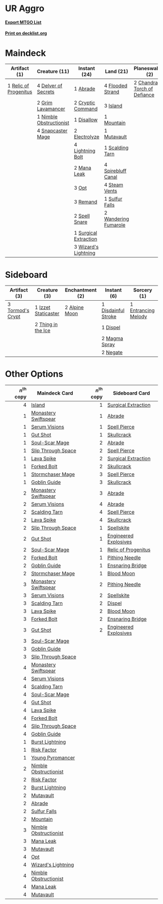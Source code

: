 # UR Aggro

#### [Export MTGO List](../collection/UR%20Aggro/UR%20Aggro.txt)
#### [Print on decklist.org](http://decklist.org/?deckmain=1%09Abrade%0A2%09Chandra,%20Torch%20of%20Defiance%0A2%09Cryptic%20Command%0A4%09Delver%20of%20Secrets%0A1%09Disallow%0A2%09Electrolyze%0A4%09Flooded%20Strand%0A2%09Grim%20Lavamancer%0A3%09Island%0A4%09Lightning%20Bolt%0A2%09Mana%20Leak%0A1%09Molten%20Rain%0A1%09Mountain%0A1%09Mutavault%0A1%09Nimble%20Obstructionist%0A3%09Opt%0A1%09Relic%20of%20Progenitus%0A3%09Remand%0A1%09Scalding%20Tarn%0A4%09Snapcaster%20Mage%0A2%09Spell%20Snare%0A4%09Spirebluff%20Canal%0A4%09Steam%20Vents%0A1%09Sulfur%20Falls%0A1%09Surgical%20Extraction%0A2%09Wandering%20Fumarole%0A3%09Wizard's%20Lightning&deckside=2%09Alpine%20Moon%0A1%09Disdainful%20Stroke%0A1%09Dispel%0A1%09Entrancing%20Melody%0A1%09Izzet%20Staticaster%0A2%09Magma%20Spray%0A2%09Negate%0A2%09Thing%20in%20the%20Ice%0A3%09Tormod's%20Crypt)
# Maindeck

|                                          Artifact (1)                                          |                                          Creature (11)                                           |                                          Instant (24)                                          |                                           Land (21)                                           |                                           Planeswalker (2)                                            |                                      Sorcery (1)                                       |
|------------------------------------------------------------------------------------------------|--------------------------------------------------------------------------------------------------|------------------------------------------------------------------------------------------------|-----------------------------------------------------------------------------------------------|-------------------------------------------------------------------------------------------------------|----------------------------------------------------------------------------------------|
|1 [Relic of Progenitus](http://gatherer.wizards.com/Pages/Card/Details.aspx?multiverseid=174824)|4 [Delver of Secrets](http://gatherer.wizards.com/Pages/Card/Details.aspx?multiverseid=226749)    |1 [Abrade](http://gatherer.wizards.com/Pages/Card/Details.aspx?multiverseid=430772)             |4 [Flooded Strand](http://gatherer.wizards.com/Pages/Card/Details.aspx?multiverseid=405098)    |2 [Chandra, Torch of Defiance](http://gatherer.wizards.com/Pages/Card/Details.aspx?multiverseid=417683)|1 [Molten Rain](http://gatherer.wizards.com/Pages/Card/Details.aspx?multiverseid=425928)|
|                                                                                                |2 [Grim Lavamancer](http://gatherer.wizards.com/Pages/Card/Details.aspx?multiverseid=430589)      |2 [Cryptic Command](http://gatherer.wizards.com/Pages/Card/Details.aspx?multiverseid=438614)    |3 [Island](http://gatherer.wizards.com/Pages/Card/Details.aspx?multiverseid=439857)            |                                                                                                       |                                                                                        |
|                                                                                                |1 [Nimble Obstructionist](http://gatherer.wizards.com/Pages/Card/Details.aspx?multiverseid=430729)|1 [Disallow](http://gatherer.wizards.com/Pages/Card/Details.aspx?multiverseid=423698)           |1 [Mountain](http://gatherer.wizards.com/Pages/Card/Details.aspx?multiverseid=439859)          |                                                                                                       |                                                                                        |
|                                                                                                |4 [Snapcaster Mage](http://gatherer.wizards.com/Pages/Card/Details.aspx?multiverseid=227676)      |2 [Electrolyze](http://gatherer.wizards.com/Pages/Card/Details.aspx?multiverseid=247276)        |1 [Mutavault](http://gatherer.wizards.com/Pages/Card/Details.aspx?multiverseid=370733)         |                                                                                                       |                                                                                        |
|                                                                                                |                                                                                                  |4 [Lightning Bolt](http://gatherer.wizards.com/Pages/Card/Details.aspx?multiverseid=806)        |1 [Scalding Tarn](http://gatherer.wizards.com/Pages/Card/Details.aspx?multiverseid=405107)     |                                                                                                       |                                                                                        |
|                                                                                                |                                                                                                  |2 [Mana Leak](http://gatherer.wizards.com/Pages/Card/Details.aspx?multiverseid=45242)           |4 [Spirebluff Canal](http://gatherer.wizards.com/Pages/Card/Details.aspx?multiverseid=417822)  |                                                                                                       |                                                                                        |
|                                                                                                |                                                                                                  |3 [Opt](http://gatherer.wizards.com/Pages/Card/Details.aspx?multiverseid=442948)                |4 [Steam Vents](http://gatherer.wizards.com/Pages/Card/Details.aspx?multiverseid=405109)       |                                                                                                       |                                                                                        |
|                                                                                                |                                                                                                  |3 [Remand](http://gatherer.wizards.com/Pages/Card/Details.aspx?multiverseid=380255)             |1 [Sulfur Falls](http://gatherer.wizards.com/Pages/Card/Details.aspx?multiverseid=443135)      |                                                                                                       |                                                                                        |
|                                                                                                |                                                                                                  |2 [Spell Snare](http://gatherer.wizards.com/Pages/Card/Details.aspx?multiverseid=446100)        |2 [Wandering Fumarole](http://gatherer.wizards.com/Pages/Card/Details.aspx?multiverseid=407692)|                                                                                                       |                                                                                        |
|                                                                                                |                                                                                                  |1 [Surgical Extraction](http://gatherer.wizards.com/Pages/Card/Details.aspx?multiverseid=397706)|                                                                                               |                                                                                                       |                                                                                        |
|                                                                                                |                                                                                                  |3 [Wizard's Lightning](http://gatherer.wizards.com/Pages/Card/Details.aspx?multiverseid=443040) |                                                                                               |                                                                                                       |                                                                                        |


# Sideboard

|                                       Artifact (3)                                        |                                         Creature (3)                                         |                                    Enchantment (2)                                     |                                         Instant (6)                                          |                                         Sorcery (1)                                          |
|-------------------------------------------------------------------------------------------|----------------------------------------------------------------------------------------------|----------------------------------------------------------------------------------------|----------------------------------------------------------------------------------------------|----------------------------------------------------------------------------------------------|
|3 [Tormod's Crypt](http://gatherer.wizards.com/Pages/Card/Details.aspx?multiverseid=389723)|1 [Izzet Staticaster](http://gatherer.wizards.com/Pages/Card/Details.aspx?multiverseid=253638)|2 [Alpine Moon](http://gatherer.wizards.com/Pages/Card/Details.aspx?multiverseid=447264)|1 [Disdainful Stroke](http://gatherer.wizards.com/Pages/Card/Details.aspx?multiverseid=420705)|1 [Entrancing Melody](http://gatherer.wizards.com/Pages/Card/Details.aspx?multiverseid=435207)|
|                                                                                           |2 [Thing in the Ice](http://gatherer.wizards.com/Pages/Card/Details.aspx?multiverseid=409836) |                                                                                        |1 [Dispel](http://gatherer.wizards.com/Pages/Card/Details.aspx?multiverseid=401858)           |                                                                                              |
|                                                                                           |                                                                                              |                                                                                        |2 [Magma Spray](http://gatherer.wizards.com/Pages/Card/Details.aspx?multiverseid=426843)      |                                                                                              |
|                                                                                           |                                                                                              |                                                                                        |2 [Negate](http://gatherer.wizards.com/Pages/Card/Details.aspx?multiverseid=423707)           |                                                                                              |


# Other Options

|*n*<sup>th</sup> copy|                                         Maindeck Card                                          |*n*<sup>th</sup> copy|                                        Sideboard Card                                         |
|--------------------:|------------------------------------------------------------------------------------------------|--------------------:|-----------------------------------------------------------------------------------------------|
|                    4|[Island](http://gatherer.wizards.com/Pages/Card/Details.aspx?multiverseid=439857)               |                    1|[Surgical Extraction](http://gatherer.wizards.com/Pages/Card/Details.aspx?multiverseid=397706) |
|                    1|[Monastery Swiftspear](http://gatherer.wizards.com/Pages/Card/Details.aspx?multiverseid=438706) |                    1|[Abrade](http://gatherer.wizards.com/Pages/Card/Details.aspx?multiverseid=430772)              |
|                    1|[Serum Visions](http://gatherer.wizards.com/Pages/Card/Details.aspx?multiverseid=50145)         |                    1|[Spell Pierce](http://gatherer.wizards.com/Pages/Card/Details.aspx?multiverseid=425876)        |
|                    1|[Gut Shot](http://gatherer.wizards.com/Pages/Card/Details.aspx?multiverseid=397673)             |                    1|[Skullcrack](http://gatherer.wizards.com/Pages/Card/Details.aspx?multiverseid=366238)          |
|                    1|[Soul-Scar Mage](http://gatherer.wizards.com/Pages/Card/Details.aspx?multiverseid=426850)       |                    2|[Abrade](http://gatherer.wizards.com/Pages/Card/Details.aspx?multiverseid=430772)              |
|                    1|[Slip Through Space](http://gatherer.wizards.com/Pages/Card/Details.aspx?multiverseid=407557)   |                    2|[Spell Pierce](http://gatherer.wizards.com/Pages/Card/Details.aspx?multiverseid=425876)        |
|                    1|[Lava Spike](http://gatherer.wizards.com/Pages/Card/Details.aspx?multiverseid=79084)            |                    2|[Surgical Extraction](http://gatherer.wizards.com/Pages/Card/Details.aspx?multiverseid=397706) |
|                    1|[Forked Bolt](http://gatherer.wizards.com/Pages/Card/Details.aspx?multiverseid=401702)          |                    2|[Skullcrack](http://gatherer.wizards.com/Pages/Card/Details.aspx?multiverseid=366238)          |
|                    1|[Stormchaser Mage](http://gatherer.wizards.com/Pages/Card/Details.aspx?multiverseid=407669)     |                    3|[Spell Pierce](http://gatherer.wizards.com/Pages/Card/Details.aspx?multiverseid=425876)        |
|                    1|[Goblin Guide](http://gatherer.wizards.com/Pages/Card/Details.aspx?multiverseid=425921)         |                    3|[Skullcrack](http://gatherer.wizards.com/Pages/Card/Details.aspx?multiverseid=366238)          |
|                    2|[Monastery Swiftspear](http://gatherer.wizards.com/Pages/Card/Details.aspx?multiverseid=438706) |                    3|[Abrade](http://gatherer.wizards.com/Pages/Card/Details.aspx?multiverseid=430772)              |
|                    2|[Serum Visions](http://gatherer.wizards.com/Pages/Card/Details.aspx?multiverseid=50145)         |                    4|[Abrade](http://gatherer.wizards.com/Pages/Card/Details.aspx?multiverseid=430772)              |
|                    2|[Scalding Tarn](http://gatherer.wizards.com/Pages/Card/Details.aspx?multiverseid=405107)        |                    4|[Spell Pierce](http://gatherer.wizards.com/Pages/Card/Details.aspx?multiverseid=425876)        |
|                    2|[Lava Spike](http://gatherer.wizards.com/Pages/Card/Details.aspx?multiverseid=79084)            |                    4|[Skullcrack](http://gatherer.wizards.com/Pages/Card/Details.aspx?multiverseid=366238)          |
|                    2|[Slip Through Space](http://gatherer.wizards.com/Pages/Card/Details.aspx?multiverseid=407557)   |                    1|[Spellskite](http://gatherer.wizards.com/Pages/Card/Details.aspx?multiverseid=397743)          |
|                    2|[Gut Shot](http://gatherer.wizards.com/Pages/Card/Details.aspx?multiverseid=397673)             |                    1|[Engineered Explosives](http://gatherer.wizards.com/Pages/Card/Details.aspx?multiverseid=50139)|
|                    2|[Soul-Scar Mage](http://gatherer.wizards.com/Pages/Card/Details.aspx?multiverseid=426850)       |                    1|[Relic of Progenitus](http://gatherer.wizards.com/Pages/Card/Details.aspx?multiverseid=174824) |
|                    2|[Forked Bolt](http://gatherer.wizards.com/Pages/Card/Details.aspx?multiverseid=401702)          |                    1|[Pithing Needle](http://gatherer.wizards.com/Pages/Card/Details.aspx?multiverseid=129526)      |
|                    2|[Goblin Guide](http://gatherer.wizards.com/Pages/Card/Details.aspx?multiverseid=425921)         |                    1|[Ensnaring Bridge](http://gatherer.wizards.com/Pages/Card/Details.aspx?multiverseid=15866)     |
|                    2|[Stormchaser Mage](http://gatherer.wizards.com/Pages/Card/Details.aspx?multiverseid=407669)     |                    1|[Blood Moon](http://gatherer.wizards.com/Pages/Card/Details.aspx?multiverseid=45386)           |
|                    3|[Monastery Swiftspear](http://gatherer.wizards.com/Pages/Card/Details.aspx?multiverseid=438706) |                    2|[Pithing Needle](http://gatherer.wizards.com/Pages/Card/Details.aspx?multiverseid=129526)      |
|                    3|[Serum Visions](http://gatherer.wizards.com/Pages/Card/Details.aspx?multiverseid=50145)         |                    2|[Spellskite](http://gatherer.wizards.com/Pages/Card/Details.aspx?multiverseid=397743)          |
|                    3|[Scalding Tarn](http://gatherer.wizards.com/Pages/Card/Details.aspx?multiverseid=405107)        |                    2|[Dispel](http://gatherer.wizards.com/Pages/Card/Details.aspx?multiverseid=401858)              |
|                    3|[Lava Spike](http://gatherer.wizards.com/Pages/Card/Details.aspx?multiverseid=79084)            |                    2|[Blood Moon](http://gatherer.wizards.com/Pages/Card/Details.aspx?multiverseid=45386)           |
|                    3|[Forked Bolt](http://gatherer.wizards.com/Pages/Card/Details.aspx?multiverseid=401702)          |                    2|[Ensnaring Bridge](http://gatherer.wizards.com/Pages/Card/Details.aspx?multiverseid=15866)     |
|                    3|[Gut Shot](http://gatherer.wizards.com/Pages/Card/Details.aspx?multiverseid=397673)             |                    2|[Engineered Explosives](http://gatherer.wizards.com/Pages/Card/Details.aspx?multiverseid=50139)|
|                    3|[Soul-Scar Mage](http://gatherer.wizards.com/Pages/Card/Details.aspx?multiverseid=426850)       |                     |                                                                                               |
|                    3|[Goblin Guide](http://gatherer.wizards.com/Pages/Card/Details.aspx?multiverseid=425921)         |                     |                                                                                               |
|                    3|[Slip Through Space](http://gatherer.wizards.com/Pages/Card/Details.aspx?multiverseid=407557)   |                     |                                                                                               |
|                    4|[Monastery Swiftspear](http://gatherer.wizards.com/Pages/Card/Details.aspx?multiverseid=438706) |                     |                                                                                               |
|                    4|[Serum Visions](http://gatherer.wizards.com/Pages/Card/Details.aspx?multiverseid=50145)         |                     |                                                                                               |
|                    4|[Scalding Tarn](http://gatherer.wizards.com/Pages/Card/Details.aspx?multiverseid=405107)        |                     |                                                                                               |
|                    4|[Soul-Scar Mage](http://gatherer.wizards.com/Pages/Card/Details.aspx?multiverseid=426850)       |                     |                                                                                               |
|                    4|[Gut Shot](http://gatherer.wizards.com/Pages/Card/Details.aspx?multiverseid=397673)             |                     |                                                                                               |
|                    4|[Lava Spike](http://gatherer.wizards.com/Pages/Card/Details.aspx?multiverseid=79084)            |                     |                                                                                               |
|                    4|[Forked Bolt](http://gatherer.wizards.com/Pages/Card/Details.aspx?multiverseid=401702)          |                     |                                                                                               |
|                    4|[Slip Through Space](http://gatherer.wizards.com/Pages/Card/Details.aspx?multiverseid=407557)   |                     |                                                                                               |
|                    4|[Goblin Guide](http://gatherer.wizards.com/Pages/Card/Details.aspx?multiverseid=425921)         |                     |                                                                                               |
|                    1|[Burst Lightning](http://gatherer.wizards.com/Pages/Card/Details.aspx?multiverseid=397662)      |                     |                                                                                               |
|                    1|[Risk Factor](http://gatherer.wizards.com/Pages/Card/Details.aspx?multiverseid=452863)          |                     |                                                                                               |
|                    1|[Young Pyromancer](http://gatherer.wizards.com/Pages/Card/Details.aspx?multiverseid=426592)     |                     |                                                                                               |
|                    2|[Nimble Obstructionist](http://gatherer.wizards.com/Pages/Card/Details.aspx?multiverseid=430729)|                     |                                                                                               |
|                    2|[Risk Factor](http://gatherer.wizards.com/Pages/Card/Details.aspx?multiverseid=452863)          |                     |                                                                                               |
|                    2|[Burst Lightning](http://gatherer.wizards.com/Pages/Card/Details.aspx?multiverseid=397662)      |                     |                                                                                               |
|                    2|[Mutavault](http://gatherer.wizards.com/Pages/Card/Details.aspx?multiverseid=370733)            |                     |                                                                                               |
|                    2|[Abrade](http://gatherer.wizards.com/Pages/Card/Details.aspx?multiverseid=430772)               |                     |                                                                                               |
|                    2|[Sulfur Falls](http://gatherer.wizards.com/Pages/Card/Details.aspx?multiverseid=443135)         |                     |                                                                                               |
|                    2|[Mountain](http://gatherer.wizards.com/Pages/Card/Details.aspx?multiverseid=439859)             |                     |                                                                                               |
|                    3|[Nimble Obstructionist](http://gatherer.wizards.com/Pages/Card/Details.aspx?multiverseid=430729)|                     |                                                                                               |
|                    3|[Mana Leak](http://gatherer.wizards.com/Pages/Card/Details.aspx?multiverseid=45242)             |                     |                                                                                               |
|                    3|[Mutavault](http://gatherer.wizards.com/Pages/Card/Details.aspx?multiverseid=370733)            |                     |                                                                                               |
|                    4|[Opt](http://gatherer.wizards.com/Pages/Card/Details.aspx?multiverseid=442948)                  |                     |                                                                                               |
|                    4|[Wizard's Lightning](http://gatherer.wizards.com/Pages/Card/Details.aspx?multiverseid=443040)   |                     |                                                                                               |
|                    4|[Nimble Obstructionist](http://gatherer.wizards.com/Pages/Card/Details.aspx?multiverseid=430729)|                     |                                                                                               |
|                    4|[Mana Leak](http://gatherer.wizards.com/Pages/Card/Details.aspx?multiverseid=45242)             |                     |                                                                                               |
|                    4|[Mutavault](http://gatherer.wizards.com/Pages/Card/Details.aspx?multiverseid=370733)            |                     |                                                                                               |

